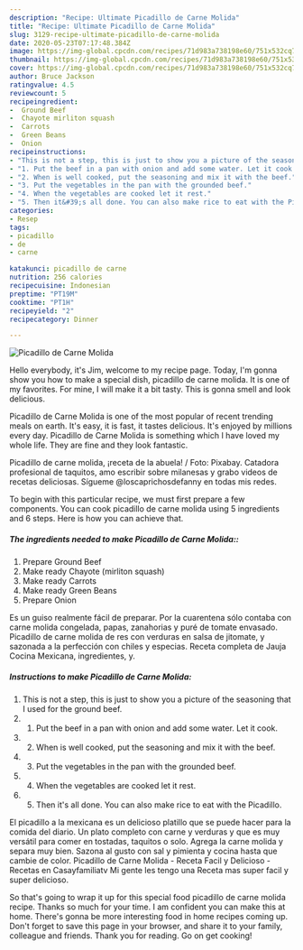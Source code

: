 ```yaml
---
description: "Recipe: Ultimate Picadillo de Carne Molida"
title: "Recipe: Ultimate Picadillo de Carne Molida"
slug: 3129-recipe-ultimate-picadillo-de-carne-molida
date: 2020-05-23T07:17:48.384Z
image: https://img-global.cpcdn.com/recipes/71d983a738198e60/751x532cq70/picadillo-de-carne-molida-recipe-main-photo.jpg
thumbnail: https://img-global.cpcdn.com/recipes/71d983a738198e60/751x532cq70/picadillo-de-carne-molida-recipe-main-photo.jpg
cover: https://img-global.cpcdn.com/recipes/71d983a738198e60/751x532cq70/picadillo-de-carne-molida-recipe-main-photo.jpg
author: Bruce Jackson
ratingvalue: 4.5
reviewcount: 5
recipeingredient:
-  Ground Beef
-  Chayote mirliton squash
-  Carrots
-  Green Beans
-  Onion
recipeinstructions:
- "This is not a step, this is just to show you a picture of the seasoning that I used for the ground beef."
- "1. Put the beef in a pan with onion and add some water. Let it cook."
- "2. When is well cooked, put the seasoning and mix it with the beef."
- "3. Put the vegetables in the pan with the grounded beef."
- "4. When the vegetables are cooked let it rest."
- "5. Then it&#39;s all done. You can also make rice to eat with the Picadillo."
categories:
- Resep
tags:
- picadillo
- de
- carne

katakunci: picadillo de carne
nutrition: 256 calories
recipecuisine: Indonesian
preptime: "PT19M"
cooktime: "PT1H"
recipeyield: "2"
recipecategory: Dinner

---
```



![Picadillo de Carne Molida](https://img-global.cpcdn.com/recipes/71d983a738198e60/751x532cq70/picadillo-de-carne-molida-recipe-main-photo.jpg)

Hello everybody, it's Jim, welcome to my recipe page. Today, I'm gonna show you how to make a special dish, picadillo de carne molida. It is one of my favorites. For mine, I will make it a bit tasty. This is gonna smell and look delicious.

Picadillo de Carne Molida is one of the most popular of recent trending meals on earth. It's easy, it is fast, it tastes delicious. It's enjoyed by millions every day. Picadillo de Carne Molida is something which I have loved my whole life. They are fine and they look fantastic.

Picadillo de carne molida, ¡receta de la abuela! / Foto: Pixabay. Catadora profesional de taquitos, amo escribir sobre milanesas y grabo videos de recetas deliciosas. Sígueme @loscaprichosdefanny en todas mis redes.


To begin with this particular recipe, we must first prepare a few components. You can cook picadillo de carne molida using 5 ingredients and 6 steps. Here is how you can achieve that.

##### The ingredients needed to make Picadillo de Carne Molida::

1. Prepare  Ground Beef
1. Make ready  Chayote (mirliton squash)
1. Make ready  Carrots
1. Make ready  Green Beans
1. Prepare  Onion


Es un guiso realmente fácil de preparar. Por la cuarentena sólo contaba con carne molida congelada, papas, zanahorias y puré de tomate envasado. Picadillo de carne molida de res con verduras en salsa de jitomate, y sazonada a la perfección con chiles y especias. Receta completa de Jauja Cocina Mexicana, ingredientes, y. 

##### Instructions to make Picadillo de Carne Molida:

1. This is not a step, this is just to show you a picture of the seasoning that I used for the ground beef.
1. 1. Put the beef in a pan with onion and add some water. Let it cook.
1. 2. When is well cooked, put the seasoning and mix it with the beef.
1. 3. Put the vegetables in the pan with the grounded beef.
1. 4. When the vegetables are cooked let it rest.
1. 5. Then it&#39;s all done. You can also make rice to eat with the Picadillo.


El picadillo a la mexicana es un delicioso platillo que se puede hacer para la comida del diario. Un plato completo con carne y verduras y que es muy versátil para comer en tostadas, taquitos o solo. Agrega la carne molida y separa muy bien. Sazona al gusto con sal y pimienta y cocina hasta que cambie de color. Picadillo de Carne Molida - Receta Facil y Delicioso - Recetas en Casayfamiliatv Mi gente les tengo una Receta mas super facil y super delicioso. 

So that's going to wrap it up for this special food picadillo de carne molida recipe. Thanks so much for your time. I am confident you can make this at home. There's gonna be more interesting food in home recipes coming up. Don't forget to save this page in your browser, and share it to your family, colleague and friends. Thank you for reading. Go on get cooking!
